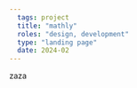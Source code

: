 ```yaml
---
  tags: project
  title: "mathly"
  roles: "design, development"
  type: "landing page"
  date: 2024-02
---
```


zaza

